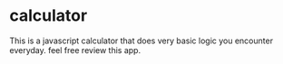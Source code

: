 # calculator
This is a javascript calculator that does very basic logic you encounter everyday. feel free review this app.
